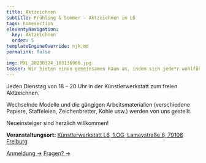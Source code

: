 ```yaml
---
title: Aktzeichnen
subtitle: Frühling & Sommer - Aktzeichnen im L6
tags: homesection
eleventyNavigation:
  key: Aktzeichnen
  order: 5
templateEngineOverride: njk,md
permalink: false

img: PXL_20230324_103136966.jpg
teaser: Wir bieten einen gemeinsamen Raum an, indem sich jede*r wohlfühlt und der eigenen Kreativität freien Lauf lassen kann.
---
```


Jeden Dienstag von 18 – 20 Uhr in der Künstlerwerkstatt zum freien Aktzeichnen.

Wechselnde Modelle und die gängigen Arbeitsmaterialien (verschiedene Papiere, Staffeleien, Zeichenbretter, Kohle usw.) werden von uns gestellt.

Neueinsteiger sind herzlich willkommen!

**Veranstaltungsort:** [Künstlerwerkstatt L6, 1.OG, Lameystraße 6, 79108 Freiburg](https://goo.gl/maps/HxojAoZhP64wkSHQ9)


<a href="https://forms.gle/jg35civqpvZ9NiL89" class="goto">Anmeldung &rarr;</a>
<a href="mailto:kunstfreiburg@gmail.com" class="goto">Fragen? &rarr;</a>
